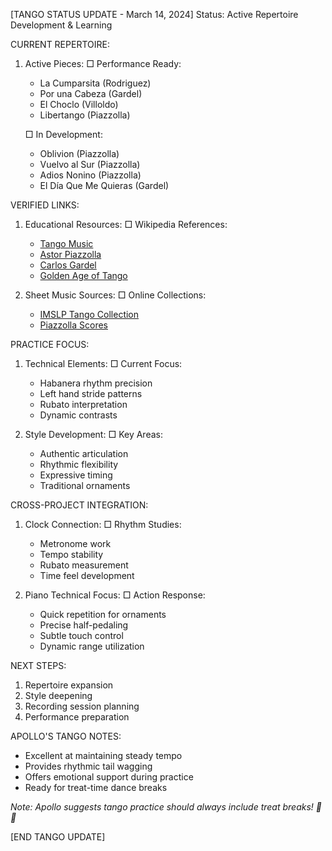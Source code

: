 [TANGO STATUS UPDATE - March 14, 2024]
Status: Active Repertoire Development & Learning

CURRENT REPERTOIRE:
1. Active Pieces:
   □ Performance Ready:
     - La Cumparsita (Rodriguez)
     - Por una Cabeza (Gardel)
     - El Choclo (Villoldo)
     - Libertango (Piazzolla)

   □ In Development:
     - Oblivion (Piazzolla)
     - Vuelvo al Sur (Piazzolla)
     - Adios Nonino (Piazzolla)
     - El Día Que Me Quieras (Gardel)

VERIFIED LINKS:
1. Educational Resources:
   □ Wikipedia References:
     - [Tango Music](https://wikipedia.org/wiki/Tango_music)
     - [Astor Piazzolla](https://wikipedia.org/wiki/Astor_Piazzolla)
     - [Carlos Gardel](https://wikipedia.org/wiki/Carlos_Gardel)
     - [Golden Age of Tango](https://wikipedia.org/wiki/Golden_Age_of_Tango)

2. Sheet Music Sources:
   □ Online Collections:
     - [IMSLP Tango Collection](https://imslp.org/wiki/Category:Tangos)
     - [Piazzolla Scores](https://imslp.org/wiki/Category:Piazzolla,_Astor)

PRACTICE FOCUS:
1. Technical Elements:
   □ Current Focus:
     - Habanera rhythm precision
     - Left hand stride patterns
     - Rubato interpretation
     - Dynamic contrasts

2. Style Development:
   □ Key Areas:
     - Authentic articulation
     - Rhythmic flexibility
     - Expressive timing
     - Traditional ornaments

CROSS-PROJECT INTEGRATION:
1. Clock Connection:
   □ Rhythm Studies:
     - Metronome work
     - Tempo stability
     - Rubato measurement
     - Time feel development

2. Piano Technical Focus:
   □ Action Response:
     - Quick repetition for ornaments
     - Precise half-pedaling
     - Subtle touch control
     - Dynamic range utilization

NEXT STEPS:
1. Repertoire expansion
2. Style deepening
3. Recording session planning
4. Performance preparation

APOLLO'S TANGO NOTES:
- Excellent at maintaining steady tempo
- Provides rhythmic tail wagging
- Offers emotional support during practice
- Ready for treat-time dance breaks

*Note: Apollo suggests tango practice should always include treat breaks! 🐾💃*

[END TANGO UPDATE] 